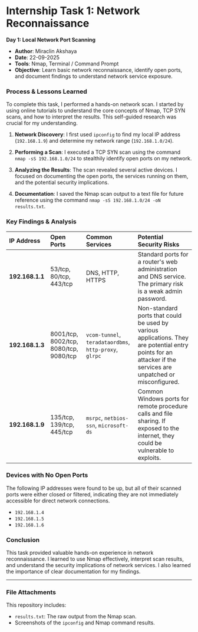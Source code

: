 # Internship Task 1: Network Reconnaissance

**Day 1: Local Network Port Scanning**

* **Author**: Miraclin Akshaya
* **Date**: 22-09-2025
* **Tools**: Nmap, Terminal / Command Prompt
* **Objective**: Learn basic network reconnaissance, identify open ports, and document findings to understand network service exposure.

### Process & Lessons Learned

To complete this task, I performed a hands-on network scan. I started by using online tutorials to understand the core concepts of Nmap, TCP SYN scans, and how to interpret the results. This self-guided research was crucial for my understanding.

1.  **Network Discovery**: I first used `ipconfig` to find my local IP address (`192.168.1.9`) and determine my network range (`192.168.1.0/24`).

2.  **Performing a Scan**: I executed a TCP SYN scan using the command `nmap -sS 192.168.1.0/24` to stealthily identify open ports on my network.

3.  **Analyzing the Results**: The scan revealed several active devices. I focused on documenting the open ports, the services running on them, and the potential security implications.

4.  **Documentation**: I saved the Nmap scan output to a text file for future reference using the command `nmap -sS 192.168.1.0/24 -oN results.txt`.

### Key Findings & Analysis

| IP Address | Open Ports | Common Services | Potential Security Risks |
| :--- | :--- | :--- | :--- |
| **192.168.1.1** | 53/tcp, 80/tcp, 443/tcp | DNS, HTTP, HTTPS | Standard ports for a router's web administration and DNS service. The primary risk is a weak admin password. |
| **192.168.1.3** | 8001/tcp, 8002/tcp, 8080/tcp, 9080/tcp | `vcom-tunnel`, `teradataordbms`, `http-proxy`, `glrpc` | Non-standard ports that could be used by various applications. They are potential entry points for an attacker if the services are unpatched or misconfigured. |
| **192.168.1.9** | 135/tcp, 139/tcp, 445/tcp | `msrpc`, `netbios-ssn`, `microsoft-ds` | Common Windows ports for remote procedure calls and file sharing. If exposed to the internet, they could be vulnerable to exploits. |

### Devices with No Open Ports

The following IP addresses were found to be up, but all of their scanned ports were either closed or filtered, indicating they are not immediately accessible for direct network connections.

* `192.168.1.4`
* `192.168.1.5`
* `192.168.1.6`

### Conclusion

This task provided valuable hands-on experience in network reconnaissance. I learned to use Nmap effectively, interpret scan results, and understand the security implications of network services. I also learned the importance of clear documentation for my findings.

---

### File Attachments

This repository includes:

* `results.txt`: The raw output from the Nmap scan.
* Screenshots of the `ipconfig` and Nmap command results.
